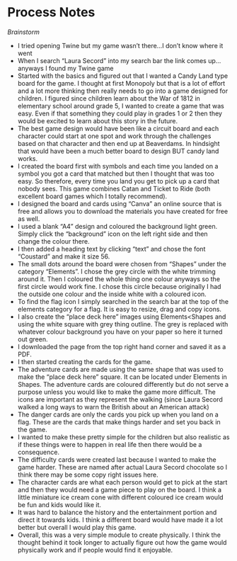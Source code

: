# Process Notes

*Brainstorm*

- I tried opening Twine but my game wasn’t there…I don’t know where it went
- When I search “Laura Secord” into my search bar the link comes up…anyways I found my Twine game
- Started with the basics and figured out that I wanted a Candy Land type board for the game. I thought at first Monopoly but that is a lot of effort and a lot more thinking then really needs to go into a game designed for children.
I figured since children learn about the War of 1812 in elementary school around grade 5, I wanted to create a game that was easy. Even if that something they could play in grades 1 or 2 then they would be excited to learn about this story in the future.
- The best game design would have been like a circuit board and each character could start at one spot and work through the challenges based on that character and then end up at Beaverdams. In hindsight that would have been a much better board to design BUT candy land works.
- I created the board first with symbols and each time you landed on a symbol you got a card that matched but then I thought that was too easy. So therefore, every time you land you get to pick up a card that nobody sees. This game combines Catan and Ticket to Ride (both excellent board games which I totally recommend).
- I designed the board and cards using “Canva” an online source that is free and allows you to download the materials you have created for free as well. 
- I used a blank “A4” design and coloured the background light green. Simply click the “background” icon on the left right side and then change the colour there. 
- I then added a heading text by clicking “text” and chose the font “Coustard” and make it size 56. 
- The small dots around the board were chosen from “Shapes” under the category “Elements”. I chose the grey circle with the white trimming around it. Then I coloured the whole thing one colour anyways so the first circle would work fine. I chose this circle because originally I had the outside one colour and the inside white with a coloured icon. 
- To find the flag icon I simply searched in the search bar at the top of the elements category for a flag. It is easy to resize, drag and copy icons. 
- I also create the “place deck here” images using Elements<Shapes and using the white square with grey thing outline. The grey is replaced with whatever colour background you have on your paper so here it turned out green. 
- I downloaded the page from the top right hand corner and saved it as a PDF.
- I then started creating the cards for the game.
- The adventure cards are made using the same shape that was used to make the “place deck here” square. It can be located under Elements in Shapes. The adventure cards are coloured differently but do not serve a purpose unless you would like to make the game more difficult. The icons are important as they represent the walking (since Laura Secord walked a long ways to warn the British about an American attack)
- The danger cards are only the cards you pick up when you land on a flag. These are the cards that make things harder and set you back in the game.
- I wanted to make these pretty simple for the children but also realistic as if these things were to happen in real life then there would be a consequence. 
- The difficulty cards were created last because I wanted to make the game harder. These are named after actual Laura Secord chocolate so I think there may be some copy right issues here.
- The character cards are what each person would get to pick at the start and then they would need a game piece to play on the board. I think a little miniature ice cream cone with different coloured ice cream would be fun and kids would like it.
- It was hard to balance the history and the entertainment portion and direct it towards kids. I think a different board would have made it a lot better but overall I would play this game.
- Overall, this was a very simple module to create physically. I think the thought behind it took longer to actually figure out how the game would physically work and if people would find it enjoyable.
